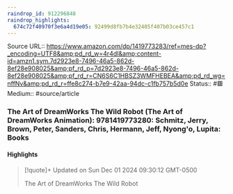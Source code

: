 ```yaml
---
raindrop_id: 912296848
raindrop_highlights:
  674c72f40970f3e6a4d19e05: 92499d8fb7b4e32405f407b03ce457c1
---
```


Source URL:: https://www.amazon.com/dp/1419773283/ref=mes-dp?_encoding=UTF8&amp;pd_rd_w=4r4dI&amp;content-id=amzn1.sym.7d2923e8-7496-46a5-862d-8ef28e908025&amp;pf_rd_p=7d2923e8-7496-46a5-862d-8ef28e908025&amp;pf_rd_r=CN6S6C1HBSZ3WMFHEBEA&amp;pd_rd_wg=nffNv&amp;pd_rd_r=ffe8c274-b7e9-42aa-94dc-c1fb757b5d0e
Status:: #🟥
Medium:: #source/article


### The Art of DreamWorks The Wild Robot (The Art of DreamWorks Animation): 9781419773280: Schmitz, Jerry, Brown, Peter, Sanders, Chris, Hermann, Jeff, Nyong&#39;o, Lupita: Books



#### Highlights

> [!quote]+ Updated on Sun Dec 01 2024 09:30:12 GMT-0500
>
> The Art of DreamWorks The Wild Robot
